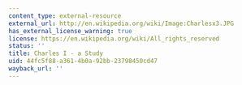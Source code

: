 ```yaml
---
content_type: external-resource
external_url: http://en.wikipedia.org/wiki/Image:Charlesx3.JPG
has_external_license_warning: true
license: https://en.wikipedia.org/wiki/All_rights_reserved
status: ''
title: Charles I - a Study
uid: 44fc5f88-a361-4b0a-92bb-23798450cd47
wayback_url: ''
---
```

